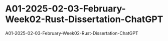 # A01-2025-02-03-February-Week02-Rust-Dissertation-ChatGPT
A01-2025-02-03-February-Week02-Rust-Dissertation-ChatGPT
